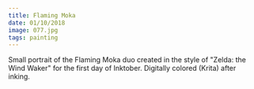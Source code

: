 ```yaml
---
title: Flaming Moka
date: 01/10/2018
image: 077.jpg
tags: painting
---
```


Small portrait of the Flaming Moka duo created in the style of "Zelda: the Wind Waker" for the first day of Inktober.
Digitally colored (Krita) after inking.
